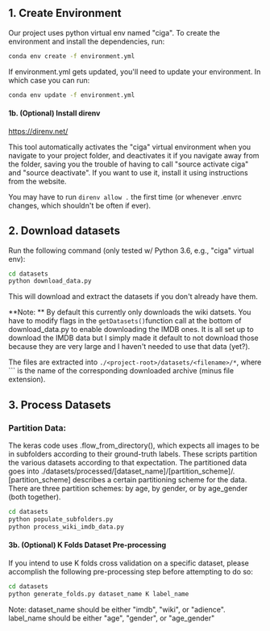 ## 1. Create Environment 

Our project uses python virtual env named "ciga". To create the environment and install the dependencies, run: 

```bash
conda env create -f environment.yml
```

If environment.yml gets updated, you'll need to update your environment. In which case you can run: 

```bash
conda env update -f environment.yml
```

#### 1b. (Optional) Install direnv

https://direnv.net/

This tool automatically activates the "ciga" virtual environment when you navigate to your project folder, and deactivates it if you navigate away from the folder, saving you the trouble of having to call "source activate ciga" and "source deactivate". If you want to use it, install it using instructions from the website.

You may have to run `direnv allow .` the first time (or whenever .envrc changes, which shouldn't be often if ever). 

## 2. Download datasets
Run the following command (only tested w/ Python 3.6, e.g., "ciga" virtual env): 

```bash
cd datasets
python download_data.py
```

This will download and extract the datasets if you don't already have them. 

**Note: ** By default this currently only downloads the wiki datsets. You have to modify flags in the `getDatasets()`function call at the bottom of download_data.py to enable downloading the IMDB ones. It is all set up to download the IMDB data but I simply made it default to not download those because they are very large and I haven't needed to use that data (yet?). 

The files are extracted into `./<project-root>/datasets/<filename>/*`, where ``<filename>` is the name of the corresponding downloaded archive (minus file extension). 


## 3. Process Datasets

### Partition Data:

The keras code uses .flow_from_directory(), which expects all images to be in subfolders according to their ground-truth labels. These scripts partition the various datasets according to that expectation. The partitioned data goes into ./datasets/processed/[dataset\_name]/[partition\_scheme]/. [partition\_scheme] describes a certain partitioning scheme for the data. There are three partition schemes: by age, by gender, or by age_gender (both together).

```bash
cd datasets
python populate_subfolders.py
python process_wiki_imdb_data.py
```

#### 3b. (Optional) K Folds Dataset Pre-processing

If you intend to use K folds cross validation on a specific dataset, please accomplish the following pre-processing step before attempting to do so:

```bash
cd datasets
python generate_folds.py dataset_name K label_name
```

Note: dataset_name should be either "imdb", "wiki", or "adience".
      label_name should be either "age", "gender", or "age_gender"
